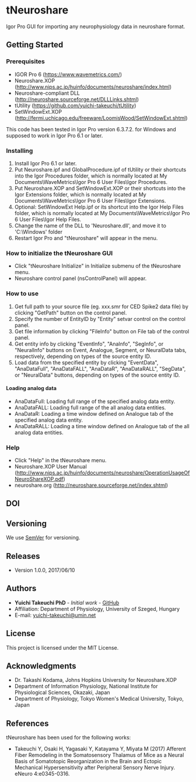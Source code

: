 # tNeuroshare
Igor Pro GUI for importing any neurophysiology data in neuroshare format.

## Getting Started

### Prerequisites
* IGOR Pro 6 (https://www.wavemetrics.com/)
* Neuroshare.XOP (http://www.nips.ac.jp/huinfo/documents/neuroshare/index.html)
* Neuroshare-compliant DLL (http://neuroshare.sourceforge.net/DLLLinks.shtml)
* tUtility (https://github.com/yuichi-takeuchi/tUtility)
* SetWindowExt.XOP (http://fermi.uchicago.edu/freeware/LoomisWood/SetWindowExt.shtml)

This code has been tested in Igor Pro version 6.3.7.2. for Windows and supposed to work in Igor Pro 6.1 or later.

### Installing
1. Install Igor Pro 6.1 or later.
2. Put Neuroshare.ipf and GlobalProcedure.ipf of tUtility or their shortcuts into the Igor Procedures folder, which is normally located at My Documents\WaveMetrics\Igor Pro 6 User Files\Igor Procedures.
3. Put Neuroshare.XOP and SetWindowExt.XOP or their shortcuts into the Igor Extensions folder, which is normally located at My Documents\WaveMetrics\Igor Pro 6 User Files\Igor Extensions.
4. Optional: SetWindowExt Help.ipf or its shortcut into the Igor Help Files folder, which is normally located at My Documents\WaveMetrics\Igor Pro 6 User Files\Igor Help Files.
5. Change the name of the DLL to 'Neuroshare.dll', and move it to 'C:\Windows' folder
6. Restart Igor Pro and "tNeuroshare" will appear in the menu.

### How to initialize the tNeuroshare GUI
* Click "tNeuroshare Initialize" in Initialize submenu of the tNeuroshare menu.
* Neuroshare control panel (nsControlPanel) will appear.

### How to use 
1. Get full path to your source file (eg. xxx.smr for CED Spike2 data file) by clicking "GetPath" button on the control panel.
2. Specify the number of EntityID by "Entity" setvar control on the control panel.
3. Get file information by clicking "FileInfo" button on File tab of the control panel.
4. Get entity info by clicking "EventInfo", "AnaInfo", "SegInfo", or "NeuralInfo" buttons on Event, Analogue, Segment, or NeuralData tabs, respectively, depending on types of the source entity ID.
5. Load data from the specified entity by clicking "EventData", "AnaDataFull", "AnaDataFALL", "AnaDataR", "AnaDataRALL", "SegData", or "NeuralData" buttons, depending on types of the source entity ID.

#### Loading analog data
* AnaDataFull: Loading full range of the specified analog data entity.
* AnaDataFALL: Loading full range of the all analog data entities.
* AnaDataR: Loading a time window defined on Analogue tab of the specified analog data entity.
* AnaDataRALL: Loading a time window defined on Analogue tab of the all analog data entities.

### Help
* Click "Help" in the tNeuroshare menu.
* Neuroshare.XOP User Manual (http://www.nips.ac.jp/huinfo/documents/neuroshare/OperationUsageOfNeuroShareXOP.pdf)
* neuroshare.org (http://neuroshare.sourceforge.net/index.shtml)

## DOI

## Versioning
We use [SemVer](http://semver.org/) for versioning.

## Releases
* Version 1.0.0, 2017/06/10

## Authors
* **Yuichi Takeuchi PhD** - *Initial work* - [GitHub](https://github.com/yuichi-takeuchi)
* Affiliation: Department of Physiology, University of Szeged, Hungary
* E-mail: yuichi-takeuchi@umin.net

## License
This project is licensed under the MIT License.

## Acknowledgments
* Dr. Takashi Kodama, Johns Hopkins University for Neuroshare.XOP
* Department of Information Physiology, National Institute for Physiological Sciences, Okazaki, Japan
* Department of Physiology, Tokyo Women's Medical University, Tokyo, Japan

## References
tNeuroshare has been used for the following works:

* Takeuchi Y, Osaki H, Yagasaki Y, Katayama Y, Miyata M (2017) Afferent Fiber Remodeling in the Somatosensory Thalamus of Mice as a Neural Basis of Somatotopic Reorganization in the Brain and Ectopic Mechanical Hypersensitivity after Peripheral Sensory Nerve Injury. eNeuro 4:e0345-0316.
